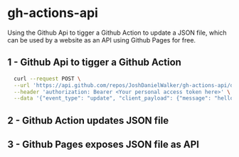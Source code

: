 # gh-actions-api

Using the Github Api to tigger a Github Action to update a JSON file, which can be used by a website as an API using Github Pages for free. 


## 1 - Github Api to tigger a Github Action
```sh
  curl --request POST \
  --url 'https://api.github.com/repos/JoshDanielWalker/gh-actions-api/dispatches' \
  --header 'authorization: Bearer <Your personal access token here>' \
  --data '{"event_type": "update", "client_payload": {"message": "hello","debug": "true"}}'
```
## 2 - Github Action updates JSON file

## 3 - Github Pages exposes JSON file as API
